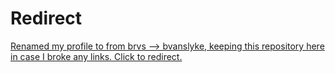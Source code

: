 # Redirect
[Renamed my profile to from brvs --> bvanslyke, keeping this repository here in case I broke any links. Click to redirect.](https://github.com/bvanslyke)

